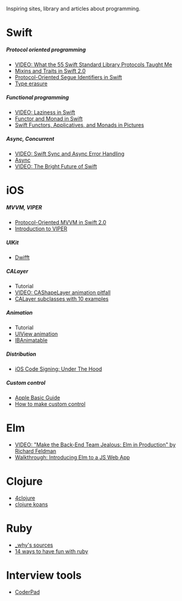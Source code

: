 Inspiring sites, library and articles about programming.

# Swift

##### Protocol oriented programming
- [VIDEO: What the 55 Swift Standard Library Protocols Taught Me](https://www.skilled.io/gregheo/what-the-55-swift-standard-library-protocols-taught-me)
- [Mixins and Traits in Swift 2.0](http://matthijshollemans.com/2015/07/22/mixins-and-traits-in-swift-2/)
- [Protocol-Oriented Segue Identifiers in Swift](https://www.natashatherobot.com/protocol-oriented-segue-identifiers-swift/)
- [Type erasure](http://krakendev.io/blog/generic-protocols-and-their-shortcomings)


##### Functional programming
- [VIDEO: Laziness in Swift](https://www.youtube.com/watch?v=1w2WEs0UjAA)
- [Functor and Monad in Swift](http://www.javiersoto.me/post/106875422394)
- [Swift Functors, Applicatives, and Monads in Pictures](http://www.mokacoding.com/blog/functor-applicative-monads-in-pictures/)


##### Async, Concurrent
- [VIDEO: Swift Sync and Async Error Handling](https://www.youtube.com/watch?v=mbd6g7NfR-8)
- [Async](https://github.com/duemunk/Async)
- [VIDEO: The Bright Future of Swift](http://www.thedotpost.com/2016/01/thomas-visser-the-bright-future-of-swift)

# iOS

##### MVVM, VIPER
- [Protocol-Oriented MVVM in Swift 2.0](https://www.natashatherobot.com/updated-protocol-oriented-mvvm-in-swift-2-0/)
- [Introduction to VIPER](http://mutualmobile.github.io/blog/2013/12/04/viper-introduction/)

##### UIKit
- [Dwifft](https://github.com/jflinter/Dwifft)

##### CALayer
- Tutorial
 - [VIDEO: CAShapeLayer animation pitfall](https://www.raywenderlich.com/123813/video-tutorial-calayers-part-3-cashapelayer-2)
 - [CALayer subclasses with 10 examples](https://www.raywenderlich.com/90488/calayer-in-ios-with-swift-10-examples)
  
 
##### Animation
- Tutorial
 - [UIView animation](https://www.raywenderlich.com/113674/ios-animation-tutorial-getting-started)
- [IBAnimatable](https://github.com/JakeLin/IBAnimatable)
 
##### Distribution
- [iOS Code Signing: Under The Hood](https://www.raywenderlich.com/2915/ios-code-signing-under-the-hood)

##### Custom control
- [Apple Basic Guide](https://developer.apple.com/library/ios/referencelibrary/GettingStarted/DevelopiOSAppsSwift/Lesson5.html#//apple_ref/doc/uid/TP40015214-CH19-SW1)
- [How to make custom control](https://www.raywenderlich.com/36288/how-to-make-a-custom-control)

# Elm
- [VIDEO: "Make the Back-End Team Jealous: Elm in Production" by Richard Feldman](https://www.youtube.com/watch?v=FV0DXNB94NE)
- [Walkthrough: Introducing Elm to a JS Web App](http://tech.noredink.com/post/126978281075/walkthrough-introducing-elm-to-a-js-web-app)


# Clojure
- [4clojure](https://www.4clojure.com/problems)
- [clojure koans](http://clojurekoans.com/)

# Ruby
- [_why's sources](http://whymirror.github.io/)
- [14 ways to have fun with ruby](http://rubylearning.com/blog/2010/09/22/14-ways-to-have-fun-coding-ruby/)


# Interview tools
- [CoderPad](https://coderpad.io/)
